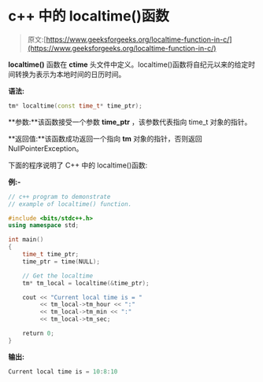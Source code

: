 # c++ 中的 localtime()函数

> 原文:[https://www.geeksforgeeks.org/localtime-function-in-c/](https://www.geeksforgeeks.org/localtime-function-in-c/)

**localtime()** 函数在 **ctime** 头文件中定义。localtime()函数将自纪元以来的给定时间转换为表示为本地时间的日历时间。

**语法:**

```cpp
tm* localtime(const time_t* time_ptr);
```

**参数:**该函数接受一个参数 **time_ptr** ，该参数代表指向 time_t 对象的指针。

**返回值:**该函数成功返回一个指向 **tm** 对象的指针，否则返回 NullPointerException。

下面的程序说明了 C++ 中的 localtime()函数:

**例:-**

```cpp
// c++ program to demonstrate
// example of localtime() function.

#include <bits/stdc++.h>
using namespace std;

int main()
{
    time_t time_ptr;
    time_ptr = time(NULL);

    // Get the localtime
    tm* tm_local = localtime(&time_ptr);

    cout << "Current local time is = "
         << tm_local->tm_hour << ":"
         << tm_local->tm_min << ":"
         << tm_local->tm_sec;

    return 0;
}
```

**输出:**

```cpp
Current local time is = 10:8:10

```
